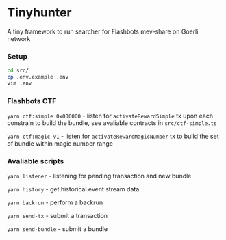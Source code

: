 # Tinyhunter

A tiny framework to run searcher for Flashbots mev-share on Goerli network

### Setup

```sh
cd src/
cp .env.example .env
vim .env
```

### Flashbots CTF

`yarn ctf:simple 0x000000` - listen for `activateRewardSimple` tx upon each constrain to build the bundle, see avaliable contracts in `src/ctf-simple.ts`

`yarn ctf:magic-v1` - listen for `activateRewardMagicNumber` tx to build the set of bundle within magic number range

### Avaliable scripts

`yarn listener` - listening for pending transaction and new bundle

`yarn history` - get historical event stream data

`yarn backrun` - perform a backrun

`yarn send-tx` - submit a transaction

`yarn send-bundle` - submit a bundle
